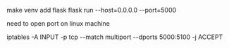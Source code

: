 
make venv
add flask
flask run --host=0.0.0.0 --port=5000

need to open port on linux machine

iptables -A INPUT -p tcp --match multiport --dports 5000:5100 -j ACCEPT
